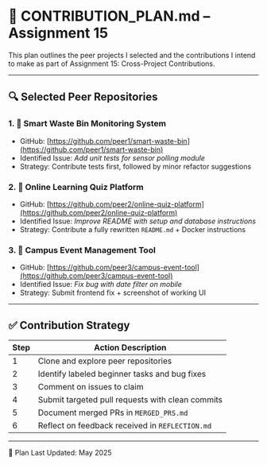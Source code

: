 # 🧭 CONTRIBUTION_PLAN.md – Assignment 15

This plan outlines the peer projects I selected and the contributions I intend to make as part of Assignment 15: Cross-Project Contributions.

---

## 🔍 Selected Peer Repositories

### 1. 📁 **Smart Waste Bin Monitoring System**
- GitHub: [https://github.com/peer1/smart-waste-bin](https://github.com/peer1/smart-waste-bin)
- Identified Issue: *Add unit tests for sensor polling module*
- Strategy: Contribute tests first, followed by minor refactor suggestions

### 2. 📁 **Online Learning Quiz Platform**
- GitHub: [https://github.com/peer2/online-quiz-platform](https://github.com/peer2/online-quiz-platform)
- Identified Issue: *Improve README with setup and database instructions*
- Strategy: Contribute a fully rewritten `README.md` + Docker instructions

### 3. 📁 **Campus Event Management Tool**
- GitHub: [https://github.com/peer3/campus-event-tool](https://github.com/peer3/campus-event-tool)
- Identified Issue: *Fix bug with date filter on mobile*
- Strategy: Submit frontend fix + screenshot of working UI

---

## ✅ Contribution Strategy

| Step | Action Description                                     |
|------|--------------------------------------------------------|
| 1    | Clone and explore peer repositories                    |
| 2    | Identify labeled beginner tasks and bug fixes          |
| 3    | Comment on issues to claim                             |
| 4    | Submit targeted pull requests with clean commits       |
| 5    | Document merged PRs in `MERGED_PRS.md`                 |
| 6    | Reflect on feedback received in `REFLECTION.md`        |

---

📅 Plan Last Updated: May 2025
